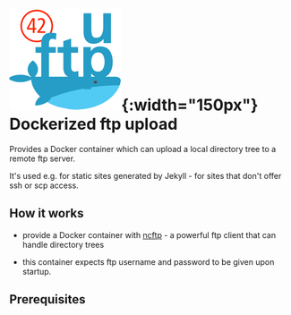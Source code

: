 # ![](./icon.png){:width="150px"} Dockerized ftp upload

Provides a Docker container which can upload a local directory tree to
a remote ftp server.

It's used e.g. for static sites generated by Jekyll - for sites that don't offer ssh or scp access.

## How it works

* provide a Docker container with [ncftp]() - a powerful ftp client
that can handle directory trees

* this container expects ftp username and password to be given upon startup.

## Prerequisites
